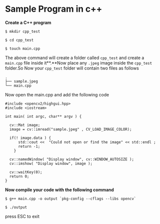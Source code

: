 # Sample Program in c++

**Create a C++ program**

```text
$ mkdir cpp_test
 
$ cd cpp_test
 
$ touch main.cpp
```

The above command will create a folder called `cpp_test` and create a `main.cpp` file inside it**.**Now place any `.jpeg` image inside the `cpp_test` folder.So Now your `cpp_test` folder will contain two files as follows

```text
.
├── sample.jpeg
└── main.cpp
```

Now open the main.cpp and add the following code

```text
#include <opencv2/highgui.hpp>
#include <iostream>
 
int main( int argc, char** argv ) {
  
  cv::Mat image;
  image = cv::imread("sample.jpeg" , CV_LOAD_IMAGE_COLOR);
  
  if(! image.data ) {
      std::cout <<  "Could not open or find the image" << std::endl ;
      return -1;
    }
  
  cv::namedWindow( "Display window", cv::WINDOW_AUTOSIZE );
  cv::imshow( "Display window", image );
  
  cv::waitKey(0);
  return 0;
}
```

**Now compile your code with the following command**

```text
$ g++ main.cpp -o output `pkg-config --cflags --libs opencv`
```

```text
$ ./output
```

press ESC to exit

